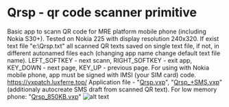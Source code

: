 # Qrsp - qr code scanner primitive
Basic app to scann QR code for MRE platform mobile phone (including Nokia S30+). Tested on Nokia 225 with display resolution 240x320.
If exist text file "e:\Qrsp.txt" all scanned QR texts saved on single text file, if not, in different autonamed files each (changing app name change default text file name). LEFT_SOFTKEY - next scann, RIGHT_SOFTKEY - exit app, KEY_DOWN - next page, KEY_UP - previous page. For using with Nokia mobile phone, app must be signed with IMSI (your SIM card) code.
https://vxpatch.luxferre.top/
Application file - "[Qrsp.vxp](https://github.com/RDZDX/qrsp/blob/main/Qrsp.vxp?raw=true)", "[Qrsp_+SMS.vxp](https://github.com/RDZDX/qrsp/blob/main/Qrsp_+SMS.vxp?raw=true)" (additionaly autocreate SMS draft from scanned QR text). For low memory phone: "[Qrsp_850KB.vxp](https://github.com/RDZDX/qrsp/blob/main/Qrsp_850KB.vxp?raw=true)"
![alt text](https://rdzdx.github.io/qrsp/picture.jpg)
